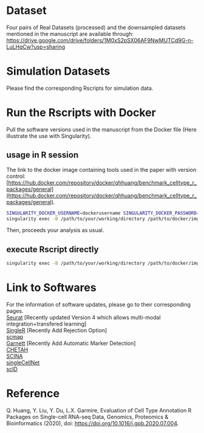 # Dataset
Four pairs of Real Datasets (processed) and the downsampled datasets mentioned in the manuscript are available through: https://drive.google.com/drive/folders/1M0xS2pSX06AF9NwMUTCd9G-n-LuLHqCw?usp=sharing
# Simulation Datasets
Please find the corresponding Rscripts for simulation data.
# Run the Rscripts with Docker
Pull the software versions used in the manuscript from the Docker file (Here illustrate the use with Singularity).
## usage in R session
The link to the docker image containing tools used in the paper with version control: [https://hub.docker.com/repository/docker/qhhuang/benchmark_celltype_r_packages/general](https://hub.docker.com/repository/docker/qhhuang/benchmark_celltype_r_packages/general).

```bash
SINGULARITY_DOCKER_USERNAME=dockerusername SINGULARITY_DOCKER_PASSWORD=dockerpassword singularity pull docker://qhhuang/benchmark_celltype_r_packages:versioncontrol
singularity exec -B /path/to/your/working/directory /path/to/docker/img/benchmark_celltype_r_packages-versioncontrol.simg R
```
Then, proceeds your analysis as usual.

## execute Rscript directly
```bash
singularity exec -B /path/to/your/working/directory /path/to/docker/img/benchmark_celltype_r_packages-versioncontrol.simg Rscript /path/to/your/Rscript/sample.R
```

# Link to Softwares
For the information of software updates, please go to their corresponding pages.\
[Seurat](https://satijalab.org/seurat/) [Recently updated Version 4 which allows multi-modal integration+transfered learning]\
[SingleR](https://github.com/dviraran/SingleR) [Recently Add Rejection Option]\
[scmap](https://bioconductor.org/packages/release/bioc/html/scmap.html) \
[Garnett](https://cole-trapnell-lab.github.io/garnett/docs/) [Recently Add Automatic Marker Detection]\
[CHETAH](https://github.com/jdekanter/CHETAH) \
[SCINA](https://github.com/jcao89757/SCINA) \
[singleCellNet](https://github.com/pcahan1/singleCellNet) \
[scID](https://github.com/BatadaLab/scID)


# Reference
Q. Huang, Y. Liu, Y. Du, L.X. Garmire, Evaluation of Cell Type Annotation R Packages on Single-cell RNA-seq Data, Genomics,  Proteomics  &  Bioinformatics (2020), doi: https://doi.org/10.1016/j.gpb.2020.07.004.
